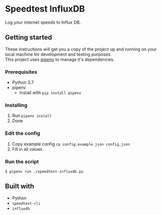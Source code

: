 # Speedtest InfluxDB
Log your internet speeds to Influx DB.

## Getting started
These instructions will get you a copy of the project up and running on your local machine for development and testing purposes.  
This project uses [pipenv](https://github.com/pypa/pipenv) to manage it's dependencies.

### Prerequisites
* Python 3.7
* pipenv
  * Install with `pip install pipenv`

### Installing
1. Run `pipenv install`
2. Done

### Edit the config
1. Copy example config `cp config.example.json config.json`
2. Fill in all values

### Run the script
```
$ pipenv run ./speedtest-influxdb.py
```

## Built with
* Python
* `speedtest-cli`
* `influxdb`
